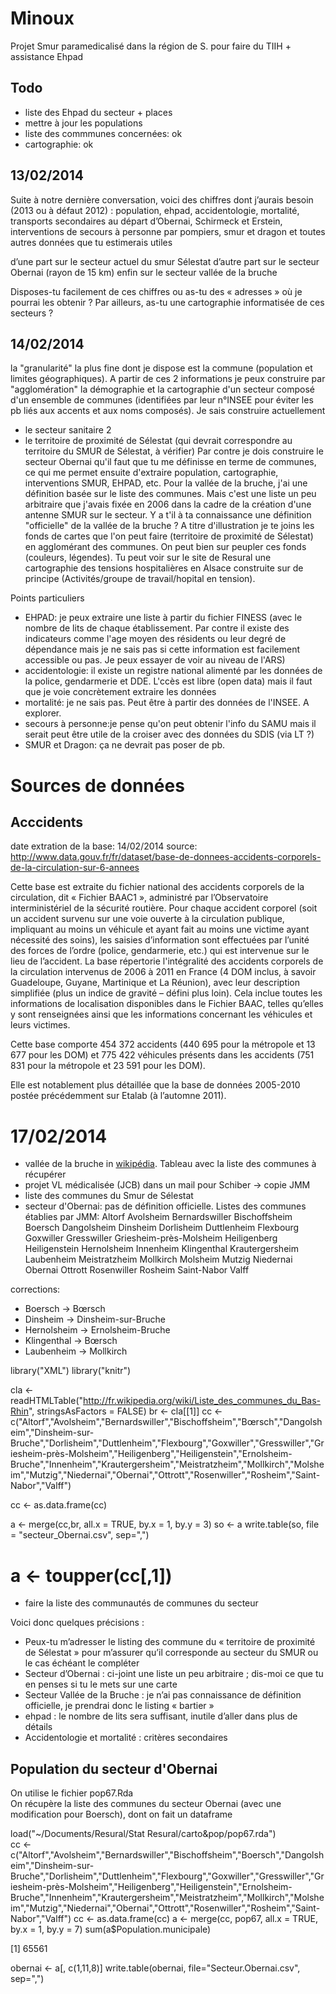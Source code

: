 Minoux
======

Projet Smur paramedicalisé dans la région de S. pour faire du TIIH + assistance Ehpad

Todo
----
- liste des Ehpad du secteur + places
- mettre à jour les populations
- liste des commmunes concernées: ok
- cartographie: ok

13/02/2014
----------
Suite à notre dernière conversation, voici des chiffres dont j’aurais besoin (2013 ou à défaut 2012) :
population, ehpad,
accidentologie, mortalité,
transports secondaires au départ d’Obernai, Schirmeck et Erstein,
interventions de secours à personne par pompiers, smur et dragon
et toutes autres données que tu estimerais utiles

d’une part sur le secteur actuel du smur Sélestat
d’autre part sur le secteur Obernai (rayon de  15 km)
enfin  sur le secteur vallée de la bruche

Disposes-tu facilement de ces chiffres ou as-tu des « adresses » où je pourrai les obtenir ?
Par ailleurs, as-tu une cartographie informatisée de ces secteurs ?

14/02/2014
-----------
la "granularité" la plus fine dont je dispose est la commune (population et limites géographiques). A partir de ces 2 informations je peux construire par "agglomération" la démographie et la cartographie d'un secteur composé d'un ensemble de communes (identifiées par leur n°INSEE pour éviter les pb liés aux accents et aux noms composés). Je sais construire actuellement
- le secteur sanitaire 2
- le territoire de proximité de Sélestat (qui devrait correspondre au territoire du SMUR de Sélestat, à vérifier)
Par contre je dois construire le secteur Obernai qu'il faut que tu me définisse en terme de communes, ce qui me permet ensuite d'extraire population, cartographie, interventions SMUR, EHPAD, etc. Pour la vallée de la bruche, j'ai une définition basée sur le liste des communes. Mais c'est une liste un peu arbitraire que j'avais fixée en 2006 dans la cadre de la création d'une antenne SMUR sur le secteur. Y a t'il à ta connaissance une définition "officielle" de la vallée de la bruche ?
A titre d'illustration je te joins les fonds de cartes que l'on peut faire (territoire de proximité de Sélestat) en agglomérant des communes. On peut bien sur peupler ces fonds (couleurs, légendes). Tu peut voir sur le site de Resural une cartographie des tensions hospitalières en Alsace construite sur de principe (Activités/groupe de travail/hopital en tension).

Points particuliers
- EHPAD: je peux extraire une liste à partir du fichier FINESS (avec le nombre de lits de chaque établissement. Par contre il existe des indicateurs comme l'age moyen des résidents ou leur degré de dépendance mais je ne sais pas si cette information est facilement accessible ou pas. Je peux essayer de voir au niveau de l'ARS)
- accidentologie: il existe un registre national alimenté par les données de la police, gendarmerie et DDE. L'ccès est libre (open data) mais il faut que je voie concrètement extraire les données
- mortalité: je ne sais pas. Peut être à partir des données de l'INSEE. A explorer.
- secours à personne:je pense qu'on peut obtenir l'info du SAMU mais il serait peut être utile de la croiser avec des données du SDIS (via LT ?)
- SMUR et Dragon: ça ne devrait pas poser de pb.

Sources de données
==================

Acccidents
----------

date extration de la base: 14/02/2014
source: http://www.data.gouv.fr/fr/dataset/base-de-donnees-accidents-corporels-de-la-circulation-sur-6-annees

Cette base est extraite du fichier national des accidents corporels de la circulation, dit « Fichier BAAC1 », administré par l’Observatoire interministériel de la sécurité routière. Pour chaque accident corporel (soit un accident survenu sur une voie ouverte à la circulation publique, impliquant au moins un véhicule et ayant fait au moins une victime ayant nécessité des soins), les saisies d’information sont effectuées par l’unité des forces de l’ordre (police, gendarmerie, etc.) qui est intervenue sur le lieu de l’accident. La base répertorie l'intégralité des accidents corporels de la circulation intervenus de 2006 à 2011 en France (4 DOM inclus, à savoir Guadeloupe, Guyane, Martinique et La Réunion), avec leur description simplifiée (plus un indice de gravité – défini plus loin). Cela inclue toutes les informations de localisation disponibles dans le Fichier BAAC, telles qu’elles y sont renseignées ainsi que les informations concernant les véhicules et leurs victimes.

Cette base comporte 454 372 accidents (440 695 pour la métropole et 13 677 pour les DOM) et 775 422 véhicules présents dans les accidents (751 831 pour la métropole et 23 591 pour les DOM).

Elle est notablement plus détaillée que la base de données 2005-2010 postée précédemment sur Etalab (à l’automne 2011). 

17/02/2014
==========
- vallée de la bruche in [wikipédia](http://fr.wikipedia.org/wiki/Communaut%C3%A9_de_communes_de_la_Vall%C3%A9e_de_la_Bruche). Tableau avec la liste des communes à récupérer
- projet VL médicalisée (JCB) dans un mail pour Schiber -> copie JMM
- liste des communes du Smur de Sélestat
- secteur d'Obernai: pas de définition officielle. Listes des communes établies par JMM:
Altorf
Avolsheim
Bernardswiller
Bischoffsheim
Boersch
Dangolsheim
Dinsheim
Dorlisheim
Duttlenheim
Flexbourg
Goxwiller
Gresswiller
Griesheim-près-Molsheim
Heiligenberg
Heiligenstein
Hernolsheim
Innenheim
Klingenthal
Krautergersheim
Laubenheim
Meistratzheim
Mollkirch
Molsheim
Mutzig
Niedernai
Obernai
Ottrott
Rosenwiller
Rosheim
Saint-Nabor
Valff

corrections:
- Boersch -> Bœrsch
- Dinsheim -> Dinsheim-sur-Bruche
- Hernolsheim -> Ernolsheim-Bruche
- Klingenthal -> Bœrsch
- Laubenheim -> Mollkirch

library("XML")
library("knitr")

cla <- readHTMLTable("http://fr.wikipedia.org/wiki/Liste_des_communes_du_Bas-Rhin", stringsAsFactors = FALSE)
br <- cla[[1]]
cc <- c("Altorf","Avolsheim","Bernardswiller","Bischoffsheim","Bœrsch","Dangolsheim","Dinsheim-sur-Bruche","Dorlisheim","Duttlenheim","Flexbourg","Goxwiller","Gresswiller","Griesheim-près-Molsheim","Heiligenberg","Heiligenstein","Ernolsheim-Bruche","Innenheim","Krautergersheim","Meistratzheim","Mollkirch","Molsheim","Mutzig","Niedernai","Obernai","Ottrott","Rosenwiller","Rosheim","Saint-Nabor","Valff")

cc <- as.data.frame(cc)

a <- merge(cc,br, all.x = TRUE, by.x = 1, by.y = 3)
so <- a
write.table(so, file = "secteur_Obernai.csv", sep=",")
# a <- toupper(cc[,1])

- faire la liste des communautés de communes du secteur

Voici donc quelques précisions :

- Peux-tu m’adresser le listing des commune du « territoire de proximité de Sélestat » pour m’assurer qu’il corresponde au secteur du SMUR ou le cas échéant le compléter  
- Secteur d’Obernai : ci-joint une liste un peu arbitraire ; dis-moi ce que tu en penses si tu le mets sur une carte
- Secteur Vallée de la Bruche : je n’ai pas connaissance de définition officielle, je prendrai donc le listing « bartier »
- ehpad : le nombre de lits sera suffisant, inutile d’aller dans plus de détails
- Accidentologie et mortalité : critères secondaires

Population du secteur d'Obernai
-------------------------------
On utilise le fichier pop67.Rda  
On récupère la liste des communes du secteur Obernai (avec une modification pour Boersch), dont on fait un dataframe  


load("~/Documents/Resural/Stat Resural/carto&pop/pop67.rda")  
cc <- c("Altorf","Avolsheim","Bernardswiller","Bischoffsheim","Boersch","Dangolsheim","Dinsheim-sur-Bruche","Dorlisheim","Duttlenheim","Flexbourg","Goxwiller","Gresswiller","Griesheim-près-Molsheim","Heiligenberg","Heiligenstein","Ernolsheim-Bruche","Innenheim","Krautergersheim","Meistratzheim","Mollkirch","Molsheim","Mutzig","Niedernai","Obernai","Ottrott","Rosenwiller","Rosheim","Saint-Nabor","Valff")
cc <- as.data.frame(cc)
a <- merge(cc, pop67, all.x = TRUE, by.x = 1, by.y = 7)
sum(a$Population.municipale)

[1] 65561

obernai <- a[, c(1,11,8)]
write.table(obernai, file="Secteur.Obernai.csv", sep=",")




